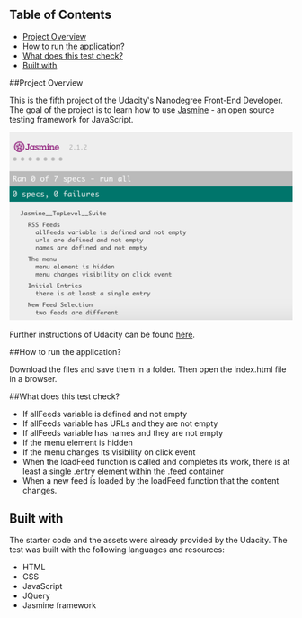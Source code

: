 ## Table of Contents

* [Project Overview](#project-overview)
* [How to run the application?](#how-to-run-the-application?)
* [What does this test check?](#what-does-this-test-check?)
* [Built with](#built-with)

##Project Overview

This is the fifth project of the Udacity's Nanodegree Front-End Developer.
The goal of the project is to learn how to use [Jasmine](https://jasmine.github.io/) - an open source testing framework for JavaScript.

![image](images/screenshot-result.png)

Further instructions of Udacity can be found [here](https://github.com/udacity/frontend-nanodegree-feedreader).

##How to run the application?

Download the files and save them in a folder. Then open the index.html file in a browser.

##What does this test check?

- If allFeeds variable is defined and not empty
- If allFeeds variable has URLs and they are not empty
- If allFeeds variable has names and they are not empty
- If the menu element is hidden
- If the menu changes its visibility on click event
- When the loadFeed function is called and completes its work, there is at least a single .entry element within the .feed container
- When a new feed is loaded by the loadFeed function that the content changes.

## Built with

The starter code and the assets were already provided by the Udacity. The test was built with the following languages and resources:

- HTML
- CSS
- JavaScript
- JQuery
- Jasmine framework
